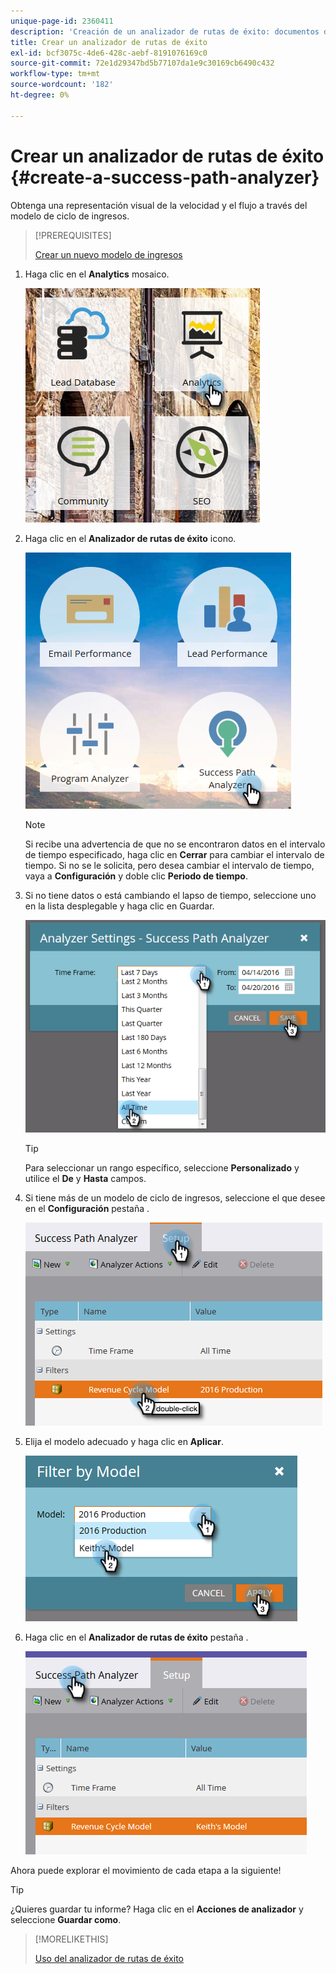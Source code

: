 ```yaml
---
unique-page-id: 2360411
description: 'Creación de un analizador de rutas de éxito: documentos de Marketo: documentación del producto'
title: Crear un analizador de rutas de éxito
exl-id: bcf3075c-4de6-428c-aebf-8191076169c0
source-git-commit: 72e1d29347bd5b77107da1e9c30169cb6490c432
workflow-type: tm+mt
source-wordcount: '182'
ht-degree: 0%

---
```


# Crear un analizador de rutas de éxito {#create-a-success-path-analyzer}

Obtenga una representación visual de la velocidad y el flujo a través del modelo de ciclo de ingresos.

>[!PREREQUISITES]
>
>[Crear un nuevo modelo de ingresos](/help/marketo/product-docs/reporting/revenue-cycle-analytics/revenue-cycle-models/create-a-new-revenue-model.md)

1. Haga clic en el **Analytics** mosaico.

   ![](assets/one.png)

1. Haga clic en el **Analizador de rutas de éxito** icono.

   ![](assets/two.png)

   >[!NOTE]
   >
   >Si recibe una advertencia de que no se encontraron datos en el intervalo de tiempo especificado, haga clic en **Cerrar** para cambiar el intervalo de tiempo. Si no se le solicita, pero desea cambiar el intervalo de tiempo, vaya a **Configuración** y doble clic **Periodo de tiempo**.

1. Si no tiene datos o está cambiando el lapso de tiempo, seleccione uno en la lista desplegable y haga clic en Guardar.

   ![](assets/timeframe.png)

   >[!TIP]
   >
   >Para seleccionar un rango específico, seleccione **Personalizado** y utilice el **De** y **Hasta** campos.

1. Si tiene más de un modelo de ciclo de ingresos, seleccione el que desee en el **Configuración** pestaña .

   ![](assets/four.png)

1. Elija el modelo adecuado y haga clic en **Aplicar**.

   ![](assets/five.png)

1. Haga clic en el **Analizador de rutas de éxito** pestaña .

   ![](assets/success-tab.png)

Ahora puede explorar el movimiento de cada etapa a la siguiente!

>[!TIP]
>
>¿Quieres guardar tu informe? Haga clic en el **Acciones de analizador** y seleccione **Guardar como**.

>[!MORELIKETHIS]
>
>[Uso del analizador de rutas de éxito](/help/marketo/product-docs/reporting/revenue-cycle-analytics/revenue-cycle-models/using-the-success-path-analyzer.md)
